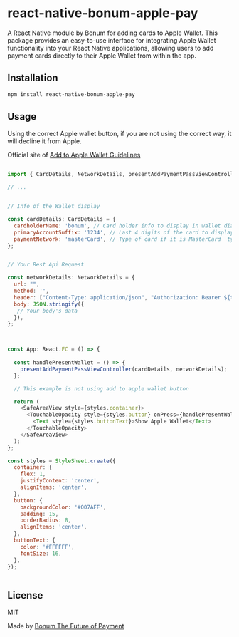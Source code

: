 # react-native-bonum-apple-pay

A React Native module by Bonum for adding cards to Apple Wallet. This package provides an easy-to-use interface for integrating Apple Wallet functionality into your React Native applications, allowing users to add payment cards directly to their Apple Wallet from within the app.

## Installation

```sh
npm install react-native-bonum-apple-pay
```

## Usage


Using the correct Apple wallet button, if you are not using the correct way, it will decline it from Apple.

Official site of [Add to Apple Wallet Guidelines](https://developer.apple.com/wallet/add-to-apple-wallet-guidelines/)


```js

import { CardDetails, NetworkDetails, presentAddPaymentPassViewController } from 'react-native-bonum-apple-pay';

// ...


// Info of the Wallet display 

const cardDetails: CardDetails = {
  cardholderName: 'bonum', // Card holder info to display in wallet dialog
  primaryAccountSuffix: '1234', // Last 4 digits of the card to display in wallet dialog
  paymentNetwork: 'masterCard', // Type of card if it is MasterCard  type it masterCard if it is Visa it is just visa
};


// Your Rest Api Request

const networkDetails: NetworkDetails = {
  url: "",
  method: '',
  header: ["Content-Type: application/json", "Authorization: Bearer ${token} "],
  body: JSON.stringify({
   // Your body's data
  }),
};



const App: React.FC = () => {
  
  const handlePresentWallet = () => {
    presentAddPaymentPassViewController(cardDetails, networkDetails);
  };

  // This example is not using add to apple wallet button

  return (
    <SafeAreaView style={styles.container}>
      <TouchableOpacity style={styles.button} onPress={handlePresentWallet}>
        <Text style={styles.buttonText}>Show Apple Wallet</Text>
      </TouchableOpacity>
    </SafeAreaView>
  );
};

const styles = StyleSheet.create({
  container: {
    flex: 1,
    justifyContent: 'center',
    alignItems: 'center',
  },
  button: {
    backgroundColor: '#007AFF',
    padding: 15,
    borderRadius: 8,
    alignItems: 'center',
  },
  buttonText: {
    color: '#FFFFFF',
    fontSize: 16,
  },
});



```


## License

MIT

Made by [Bonum The Future of Payment](https://www.bonum.mn/)


